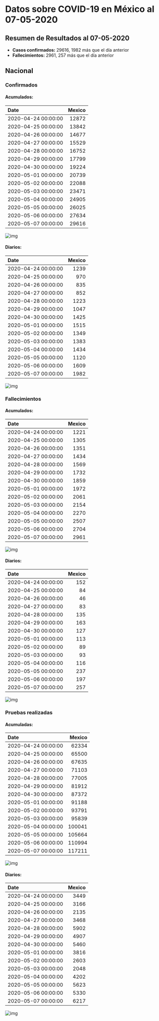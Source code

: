 # Datos sobre COVID-19 en México al 07-05-2020

## Resumen de Resultados al 07-05-2020

- **Casos confirmados:** 29616, 1982 más que el día anterior
- **Fallecimientos:** 2961, 257 más que el día anterior

## Nacional

### Confirmados

#### Acumulados:

| Date                |   Mexico |
|:--------------------|---------:|
| 2020-04-24 00:00:00 |    12872 |
| 2020-04-25 00:00:00 |    13842 |
| 2020-04-26 00:00:00 |    14677 |
| 2020-04-27 00:00:00 |    15529 |
| 2020-04-28 00:00:00 |    16752 |
| 2020-04-29 00:00:00 |    17799 |
| 2020-04-30 00:00:00 |    19224 |
| 2020-05-01 00:00:00 |    20739 |
| 2020-05-02 00:00:00 |    22088 |
| 2020-05-03 00:00:00 |    23471 |
| 2020-05-04 00:00:00 |    24905 |
| 2020-05-05 00:00:00 |    26025 |
| 2020-05-06 00:00:00 |    27634 |
| 2020-05-07 00:00:00 |    29616 |

![img](img/mex_confirmados_ac.png)

#### Diarios:

| Date                |   Mexico |
|:--------------------|---------:|
| 2020-04-24 00:00:00 |     1239 |
| 2020-04-25 00:00:00 |      970 |
| 2020-04-26 00:00:00 |      835 |
| 2020-04-27 00:00:00 |      852 |
| 2020-04-28 00:00:00 |     1223 |
| 2020-04-29 00:00:00 |     1047 |
| 2020-04-30 00:00:00 |     1425 |
| 2020-05-01 00:00:00 |     1515 |
| 2020-05-02 00:00:00 |     1349 |
| 2020-05-03 00:00:00 |     1383 |
| 2020-05-04 00:00:00 |     1434 |
| 2020-05-05 00:00:00 |     1120 |
| 2020-05-06 00:00:00 |     1609 |
| 2020-05-07 00:00:00 |     1982 |

![img](img/mex_confirmados_dia.png)

### Fallecimientos

#### Acumulados:

| Date                |   Mexico |
|:--------------------|---------:|
| 2020-04-24 00:00:00 |     1221 |
| 2020-04-25 00:00:00 |     1305 |
| 2020-04-26 00:00:00 |     1351 |
| 2020-04-27 00:00:00 |     1434 |
| 2020-04-28 00:00:00 |     1569 |
| 2020-04-29 00:00:00 |     1732 |
| 2020-04-30 00:00:00 |     1859 |
| 2020-05-01 00:00:00 |     1972 |
| 2020-05-02 00:00:00 |     2061 |
| 2020-05-03 00:00:00 |     2154 |
| 2020-05-04 00:00:00 |     2270 |
| 2020-05-05 00:00:00 |     2507 |
| 2020-05-06 00:00:00 |     2704 |
| 2020-05-07 00:00:00 |     2961 |

![img](img/mex_muertos_ac.png)

#### Diarios:

| Date                |   Mexico |
|:--------------------|---------:|
| 2020-04-24 00:00:00 |      152 |
| 2020-04-25 00:00:00 |       84 |
| 2020-04-26 00:00:00 |       46 |
| 2020-04-27 00:00:00 |       83 |
| 2020-04-28 00:00:00 |      135 |
| 2020-04-29 00:00:00 |      163 |
| 2020-04-30 00:00:00 |      127 |
| 2020-05-01 00:00:00 |      113 |
| 2020-05-02 00:00:00 |       89 |
| 2020-05-03 00:00:00 |       93 |
| 2020-05-04 00:00:00 |      116 |
| 2020-05-05 00:00:00 |      237 |
| 2020-05-06 00:00:00 |      197 |
| 2020-05-07 00:00:00 |      257 |

![img](img/mex_muertos_dia.png)

### Pruebas realizadas

#### Acumuladas:

| Date                |   Mexico |
|:--------------------|---------:|
| 2020-04-24 00:00:00 |    62334 |
| 2020-04-25 00:00:00 |    65500 |
| 2020-04-26 00:00:00 |    67635 |
| 2020-04-27 00:00:00 |    71103 |
| 2020-04-28 00:00:00 |    77005 |
| 2020-04-29 00:00:00 |    81912 |
| 2020-04-30 00:00:00 |    87372 |
| 2020-05-01 00:00:00 |    91188 |
| 2020-05-02 00:00:00 |    93791 |
| 2020-05-03 00:00:00 |    95839 |
| 2020-05-04 00:00:00 |   100041 |
| 2020-05-05 00:00:00 |   105664 |
| 2020-05-06 00:00:00 |   110994 |
| 2020-05-07 00:00:00 |   117211 |

![img](img/mex_pruebas_ac.png)

#### Diarios:

| Date                |   Mexico |
|:--------------------|---------:|
| 2020-04-24 00:00:00 |     3449 |
| 2020-04-25 00:00:00 |     3166 |
| 2020-04-26 00:00:00 |     2135 |
| 2020-04-27 00:00:00 |     3468 |
| 2020-04-28 00:00:00 |     5902 |
| 2020-04-29 00:00:00 |     4907 |
| 2020-04-30 00:00:00 |     5460 |
| 2020-05-01 00:00:00 |     3816 |
| 2020-05-02 00:00:00 |     2603 |
| 2020-05-03 00:00:00 |     2048 |
| 2020-05-04 00:00:00 |     4202 |
| 2020-05-05 00:00:00 |     5623 |
| 2020-05-06 00:00:00 |     5330 |
| 2020-05-07 00:00:00 |     6217 |

![img](img/mex_pruebas_dia.png)

